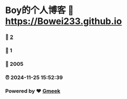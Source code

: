 # Boy的个人博客 :link: https://Bowei233.github.io 
### :page_facing_up: [2](https://Bowei233.github.io/tag.html) 
### :speech_balloon: 1 
### :hibiscus: 2005 
### :alarm_clock: 2024-11-25 15:52:39 
### Powered by :heart: [Gmeek](https://github.com/Meekdai/Gmeek)
